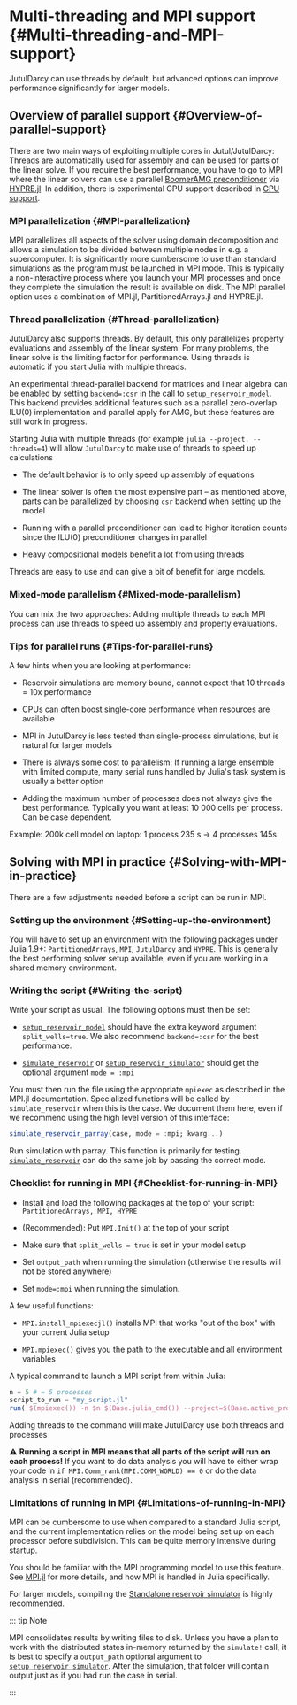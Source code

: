 
# Multi-threading and MPI support {#Multi-threading-and-MPI-support}

JutulDarcy can use threads by default, but advanced options can improve performance significantly for larger models.

## Overview of parallel support {#Overview-of-parallel-support}

There are two main ways of exploiting multiple cores in Jutul/JutulDarcy: Threads are automatically used for assembly and can be used for parts of the linear solve. If you require the best performance, you have to go to MPI where the linear solvers can use a parallel [BoomerAMG preconditioner](https://hypre.readthedocs.io/en/latest/solvers-boomeramg.html) via [HYPRE.jl](https://github.com/fredrikekre/HYPRE.jl). In addition, there is experimental GPU support described in [GPU support](/man/advanced/gpu#GPU-support).

### MPI parallelization {#MPI-parallelization}

MPI parallelizes all aspects of the solver using domain decomposition and allows a simulation to be divided between multiple nodes in e.g. a supercomputer. It is significantly more cumbersome to use than standard simulations as the program must be launched in MPI mode. This is typically a non-interactive process where you launch your MPI processes and once they complete the simulation the result is available on disk. The MPI parallel option uses a combination of MPI.jl, PartitionedArrays.jl and HYPRE.jl.

### Thread parallelization {#Thread-parallelization}

JutulDarcy also supports threads. By default, this only parallelizes property evaluations and assembly of the linear system. For many problems, the linear solve is the limiting factor for performance. Using threads is automatic if you start Julia with multiple threads.

An experimental thread-parallel backend for matrices and linear algebra can be enabled by setting `backend=:csr` in the call to [`setup_reservoir_model`](/man/highlevel#JutulDarcy.setup_reservoir_model). This backend provides additional features such as a parallel zero-overlap ILU(0) implementation and parallel apply for AMG, but these features are still work in progress.

Starting Julia with multiple threads (for example `julia --project. --threads=4`) will allow `JutulDarcy` to make use of threads to speed up calculations
- The default behavior is to only speed up assembly of equations
  
- The linear solver is often the most expensive part – as mentioned above, parts can be parallelized by choosing `csr` backend when setting up the model
  
- Running with a parallel preconditioner can lead to higher iteration counts since the ILU(0) preconditioner changes in parallel
  
- Heavy compositional models benefit a lot from using threads
  

Threads are easy to use and can give a bit of benefit for large models.

### Mixed-mode parallelism {#Mixed-mode-parallelism}

You can mix the two approaches: Adding multiple threads to each MPI process can use threads to speed up assembly and property evaluations.

### Tips for parallel runs {#Tips-for-parallel-runs}

A few hints when you are looking at performance:
- Reservoir simulations are memory bound, cannot expect that 10 threads = 10x performance
  
- CPUs can often boost single-core performance when resources are available
  
- MPI in JutulDarcy is less tested than single-process simulations, but is natural for larger models
  
- There is always some cost to parallelism: If running a large ensemble with limited compute, many serial runs handled by Julia&#39;s task system is usually a better option
  
- Adding the maximum number of processes does not always give the best performance. Typically you want at least 10 000 cells per process. Can be case dependent.
  

Example: 200k cell model on laptop: 1 process 235 s -&gt; 4 processes 145s

## Solving with MPI in practice {#Solving-with-MPI-in-practice}

There are a few adjustments needed before a script can be run in MPI.

### Setting up the environment {#Setting-up-the-environment}

You will have to set up an environment with the following packages under Julia 1.9+: `PartitionedArrays`, `MPI`, `JutulDarcy` and `HYPRE`. This is generally the best performing solver setup available, even if you are working in a shared memory environment.

### Writing the script {#Writing-the-script}

Write your script as usual. The following options must then be set:
- [`setup_reservoir_model`](/man/highlevel#JutulDarcy.setup_reservoir_model) should have the extra keyword argument `split_wells=true`. We also recommend `backend=:csr` for the best performance.
  
- [`simulate_reservoir`](/man/highlevel#JutulDarcy.simulate_reservoir) or [`setup_reservoir_simulator`](/man/highlevel#JutulDarcy.setup_reservoir_simulator) should get the optional argument `mode = :mpi`
  

You must then run the file using the appropriate `mpiexec` as described in the MPI.jl documentation. Specialized functions will be called by `simulate_reservoir` when this is the case. We document them here, even if we recommend using the high level version of this interface:

```julia
simulate_reservoir_parray(case, mode = :mpi; kwarg...)
```


Run simulation with parray. This function is primarily for testing. [`simulate_reservoir`](/man/highlevel#JutulDarcy.simulate_reservoir) can do the same job by passing the correct mode.



### Checklist for running in MPI {#Checklist-for-running-in-MPI}
- Install and load the following packages at the top of your script: `PartitionedArrays, MPI, HYPRE`
  
- (Recommended): Put `MPI.Init()` at the top of your script
  
- Make sure that `split_wells = true` is set in your model setup
  
- Set `output_path` when running the simulation (otherwise the results will not be stored anywhere)
  
- Set `mode=:mpi` when running the simulation.
  

A few useful functions:
- `MPI.install_mpiexecjl()` installs MPI that works &quot;out of the box&quot; with your current Julia setup
  
- `MPI.mpiexec()` gives you the path to the executable and all environment variables
  

A typical command to launch a MPI script from within Julia:

```julia
n = 5 # = 5 processes
script_to_run = "my_script.jl"
run(`$(mpiexec()) -n $n $(Base.julia_cmd()) --project=$(Base.active_project()) $script_to_run`)
```


Adding threads to the command will make JutulDarcy use both threads and processes

:warning: **Running a script in MPI means that all parts of the script will run on each process!** If you want to do data analysis you will have to either wrap your code in `if MPI.Comm_rank(MPI.COMM_WORLD) == 0` or do the data analysis in serial (recommended).

### Limitations of running in MPI {#Limitations-of-running-in-MPI}

MPI can be cumbersome to use when compared to a standard Julia script, and the current implementation relies on the model being set up on each processor before subdivision. This can be quite memory intensive during startup.

You should be familiar with the MPI programming model to use this feature. See [MPI.jl](https://juliaparallel.org/MPI.jl/stable/) for more details, and how MPI is handled in Julia specifically.

For larger models, compiling the [Standalone reservoir simulator](/man/advanced/compiled#Standalone-reservoir-simulator) is highly recommended.

::: tip Note

MPI consolidates results by writing files to disk. Unless you have a plan to work with the distributed states in-memory returned by the `simulate!` call, it is best to specify a `output_path` optional argument to [`setup_reservoir_simulator`](/man/highlevel#JutulDarcy.setup_reservoir_simulator). After the simulation, that folder will contain output just as if you had run the case in serial.

:::
